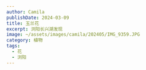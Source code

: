 ```yaml
---
author: Camila
publishDate: 2024-03-09
title: 玉兰花
excerpt: 浏阳长兴湖发现
image: ~/assets/images/camila/202405/IMG_9359.JPG
category: 植物
tags:
  - 花
  - 浏阳
---
```

